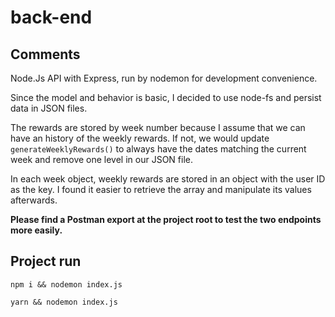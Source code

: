 # back-end

## Comments

Node.Js API with Express, run by nodemon for development convenience.

Since the model and behavior is basic, I decided to use node-fs and persist data in JSON files.

The rewards are stored by week number because I assume that we can have an history of the weekly rewards. If not, we would update `generateWeeklyRewards()` to always have the dates matching the current week and remove one level in our JSON file.

In each week object, weekly rewards are stored in an object with the user ID as the key. I found it easier to retrieve the array and manipulate its values afterwards.

**Please find a Postman export at the project root to test the two endpoints more easily.**

## Project run
```
npm i && nodemon index.js
```
```
yarn && nodemon index.js
```